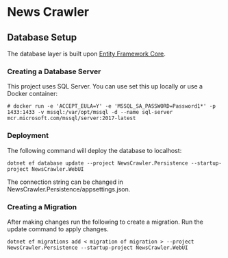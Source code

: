 # News Crawler

## Database Setup

The database layer is built upon [Entity Framework Core](https://docs.microsoft.com/en-us/ef/core/).

### Creating a Database Server

This project uses SQL Server. You can use set this up locally or use a Docker container:
```
# docker run -e 'ACCEPT_EULA=Y' -e 'MSSQL_SA_PASSWORD=Password1*' -p 1433:1433 -v mssql:/var/opt/mssql -d --name sql-server mcr.microsoft.com/mssql/server:2017-latest
```

### Deployment

The following command will deploy the database to localhost:
```
dotnet ef database update --project NewsCrawler.Persistence --startup-project NewsCrawler.WebUI
```
The connection string can be changed in NewsCrawler.Persistence/appsettings.json.

### Creating a Migration

After making changes run the following to create a migration. Run the update command to apply changes.
```
dotnet ef migrations add < migration of migration > --project NewsCrawler.Persistence --startup-project NewsCrawler.WebUI
```
